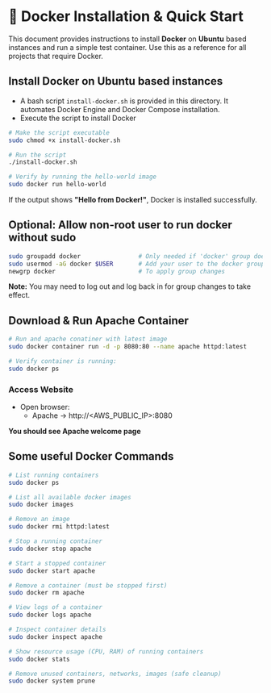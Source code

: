 # 🐳 Docker Installation & Quick Start

This document provides instructions to install **Docker** on **Ubuntu** based instances and run a simple test container.
Use this as a reference for all projects that require Docker.


## Install Docker on Ubuntu based instances
- A bash script `install-docker.sh` is provided in this directory. It automates Docker Engine and Docker Compose installation.
- Execute the script to install Docker
```sh
# Make the script executable
sudo chmod +x install-docker.sh

# Run the script
./install-docker.sh

# Verify by running the hello-world image
sudo docker run hello-world
```
If the output shows **"Hello from Docker!"**, Docker is installed successfully.


## Optional: Allow non-root user to run docker without sudo
```sh
sudo groupadd docker                # Only needed if 'docker' group doesn't exist
sudo usermod -aG docker $USER       # Add your user to the docker group.
newgrp docker                       # To apply group changes
```
**Note:** You may need to log out and log back in for group changes to take effect.


## Download & Run Apache Container
```sh
# Run and apache conatiner with latest image
sudo docker container run -d -p 8080:80 --name apache httpd:latest

# Verify container is running:
sudo docker ps
```

### Access Website
- Open browser:
  - Apache → http://<AWS_PUBLIC_IP>:8080

**You should see Apache welcome page**


## Some useful Docker Commands
```sh
# List running containers
sudo docker ps

# List all available docker images
sudo docker images

# Remove an image
sudo docker rmi httpd:latest

# Stop a running container
sudo docker stop apache

# Start a stopped container
sudo docker start apache

# Remove a container (must be stopped first)
sudo docker rm apache

# View logs of a container
sudo docker logs apache

# Inspect container details
sudo docker inspect apache

# Show resource usage (CPU, RAM) of running containers
sudo docker stats

# Remove unused containers, networks, images (safe cleanup)
sudo docker system prune
```
